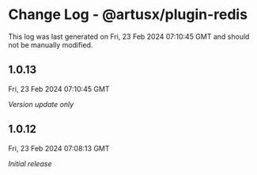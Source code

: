 # Change Log - @artusx/plugin-redis

This log was last generated on Fri, 23 Feb 2024 07:10:45 GMT and should not be manually modified.

## 1.0.13
Fri, 23 Feb 2024 07:10:45 GMT

_Version update only_

## 1.0.12
Fri, 23 Feb 2024 07:08:13 GMT

_Initial release_

